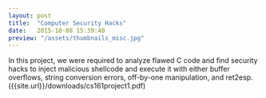 ```yaml
---
layout: post
title:  "Computer Security Hacks"
date:   2015-10-08 15:39:40
preview: "/assets/thumbnails_misc.jpg"
---
```


In this project, we were required to analyze flawed C code and find security hacks to inject malicious shellcode and execute it with either buffer overflows, string conversion errors, off-by-one manipulation, and ret2esp. ({{site.url}}/downloads/cs161project1.pdf)


